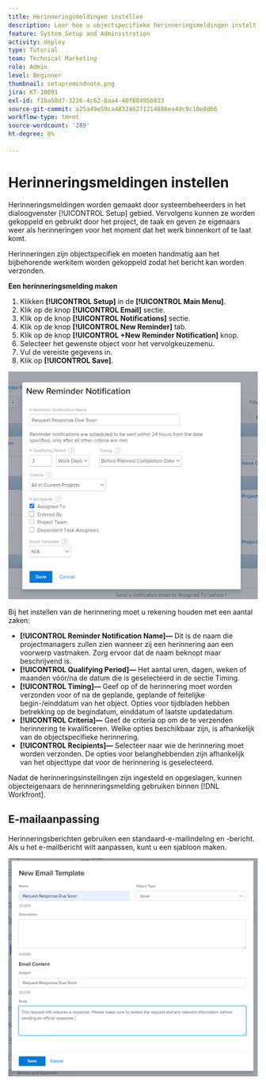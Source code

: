 ```yaml
---
title: Herinneringsmeldingen instellen
description: Leer hoe u objectspecifieke herinneringsmeldingen instelt om gebruikers te laten weten wanneer werk binnenkort of te laat komt.
feature: System Setup and Administration
activity: deploy
type: Tutorial
team: Technical Marketing
role: Admin
level: Beginner
thumbnail: setupremindnote.png
jira: KT-10091
exl-id: f1ba58d7-3226-4c62-8aa4-40f88495b833
source-git-commit: a25a49e59ca483246271214886ea4dc9c10e8d66
workflow-type: tm+mt
source-wordcount: '289'
ht-degree: 0%

---
```


<!---
this has the same content as the system administrator notification setup and mangement section of the email and inapp notificiations learning path
--->

# Herinneringsmeldingen instellen

Herinneringsmeldingen worden gemaakt door systeembeheerders in het dialoogvenster [!UICONTROL Setup] gebied. Vervolgens kunnen ze worden gekoppeld en gebruikt door het project, de taak en geven ze eigenaars weer als herinneringen voor het moment dat het werk binnenkort of te laat komt.

Herinneringen zijn objectspecifiek en moeten handmatig aan het bijbehorende werkitem worden gekoppeld zodat het bericht kan worden verzonden.

**Een herinneringsmelding maken**

1. Klikken **[!UICONTROL Setup]** in de **[!UICONTROL Main Menu]**.
1. Klik op de knop **[!UICONTROL Email]** sectie.
1. Klik op de knop **[!UICONTROL Notifications]** sectie.
1. Klik op de knop **[!UICONTROL New Reminder]** tab.
1. Klik op de knop **[!UICONTROL +New Reminder Notification]** knop.
1. Selecteer het gewenste object voor het vervolgkeuzemenu.
1. Vul de vereiste gegevens in.
1. Klik op **[!UICONTROL Save]**.

![[!UICONTROL New Reminder Notification] venster](assets/admin-fund-reminder-notification-1.png)

Bij het instellen van de herinnering moet u rekening houden met een aantal zaken:

* **[!UICONTROL Reminder Notification Name]—** Dit is de naam die projectmanagers zullen zien wanneer zij een herinnering aan een voorwerp vastmaken. Zorg ervoor dat de naam beknopt maar beschrijvend is.
* **[!UICONTROL Qualifying Period]—** Het aantal uren, dagen, weken of maanden vóór/na de datum die is geselecteerd in de sectie Timing.
* **[!UICONTROL Timing]—** Geef op of de herinnering moet worden verzonden voor of na de geplande, geplande of feitelijke begin-/einddatum van het object. Opties voor tijdbladen hebben betrekking op de begindatum, einddatum of laatste updatedatum.
* **[!UICONTROL Criteria]—** Geef de criteria op om de te verzenden herinnering te kwalificeren. Welke opties beschikbaar zijn, is afhankelijk van de objectspecifieke herinnering.
* **[!UICONTROL Recipients]—** Selecteer naar wie de herinnering moet worden verzonden. De opties voor belanghebbenden zijn afhankelijk van het objecttype dat voor de herinnering is geselecteerd.

Nadat de herinneringsinstellingen zijn ingesteld en opgeslagen, kunnen objecteigenaars de herinneringsmelding gebruiken binnen [!DNL Workfront].

## E-mailaanpassing

Herinneringsberichten gebruiken een standaard-e-mailindeling en -bericht. Als u het e-mailbericht wilt aanpassen, kunt u een sjabloon maken.

<!---
paragraph above needs a hyperlink to an article
--->

![Nieuw venster E-mailsjabloon](assets/admin-fund-email-customization.png)

<!---
learn more URLs
--->
